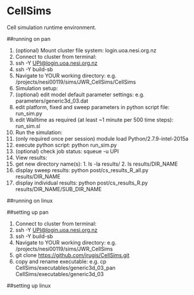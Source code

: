 # CellSims
Cell simulation runtime environment.

##running on pan
1. (optional) Mount cluster file system: login.uoa.nesi.org.nz
2. Connect to cluster from terminal:
  1. ssh -Y UPI@login.uoa.nesi.org.nz
  2. ssh -Y build-sb
3. Navigate to YOUR working directory: e.g. /projects/nesi00119/sims/JWR_CellSims/CellSims
4. Simulation setup:
  1. (optional) edit model default parameter settings: e.g. parameters/generic3d_03.dat 
  2. edit platform, fixed and sweep parameters in python script file: run_sim.py
  3. edit Walltime as required (at least ~1 minute per 500 time steps): run_sim.sl
5. Run the simulation:
  1. (only required once per session) module load Python/2.7.9-intel-2015a 
  2. execute python script: python run_sim.py
  3. (optional) check job status: squeue -u UPI
6. View results:
  1. get new directory name(s):
    1. ls -la results/
    2. ls results/DIR_NAME
  2. display sweep results: python post/cs_results_R_all.py results/DIR_NAME
  3. display individual results: python post/cs_results_R.py results/DIR_NAME/SUB_DIR_NAME

##running on linux

##setting up pan
1. Connect to cluster from terminal:
  1. ssh -Y UPI@login.uoa.nesi.org.nz
  2. ssh -Y build-sb
2. Navigate to YOUR working directory: e.g. /projects/nesi00119/sims/JWR_CellSims
3. git clone https://github.com/jrugis/CellSims.git
4. copy and rename executable: e.g. cp CellSims/executables/generic3d_03_pan CellSims/executables/generic3d_03

##setting up linux


